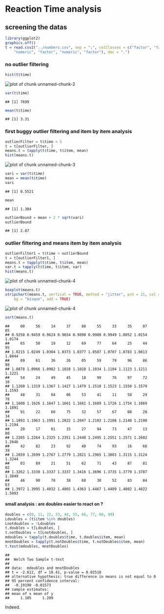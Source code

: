 Reaction Time analysis
========================================================

## screening the datas

```r
library(ggplot2)
graphics.off()
t = read.csv2("../numbers.csv", sep = ";", colClasses = c("factor", "factor", 
    "numeric", "factor", "numeric", "factor"), dec = ".")
```

### no outlier filtering

```r
hist(t$time)
```

![plot of chunk unnamed-chunk-2](figure/unnamed-chunk-2.png) 

```r
var(t$time)
```

```
## [1] 7699
```

```r
mean(t$time)
```

```
## [1] 3.31
```

### first buggy outlier filtering and item by item analysis

```r
outlierFilter = t$time < 5
t = t[outlierFilter, ]
means.t = tapply(t$time, t$item, mean)
hist(means.t)
```

![plot of chunk unnamed-chunk-3](figure/unnamed-chunk-3.png) 

```r
vari = var(t$time)
mean = mean(t$time)
vari
```

```
## [1] 0.5521
```

```r
mean
```

```
## [1] 1.384
```

```r
outlierBound = mean + 2 * sqrt(vari)
outlierBound
```

```
## [1] 2.87
```

### outlier filtering and means item by item analysis

```r
outlierFilter1 = t$time < outlierBound
t = t[outlierFilter1, ]
means.t = tapply(t$time, t$item, mean)
var.t = tapply(t$time, t$item, var)
hist(means.t)
```

![plot of chunk unnamed-chunk-4](figure/unnamed-chunk-41.png) 

```r
boxplot(means.t)
stripchart(means.t, vertical = TRUE, method = "jitter", pch = 21, col = "maroon", 
    bg = "bisque", add = TRUE)
```

![plot of chunk unnamed-chunk-4](figure/unnamed-chunk-42.png) 

```r
sort(means.t)
```

```
##     00     56     14     37     88     55     33     35     07     85 
## 0.9250 0.9459 0.9624 0.9654 0.9890 0.9900 0.9949 1.0052 1.0154 1.0174 
##     65     50     19     12     69     77     64     25     44     95 
## 1.0215 1.0249 1.0304 1.0373 1.0377 1.0587 1.0707 1.0783 1.0813 1.0844 
##     09     61     36     26     05     59     79     96     86     98 
## 1.0878 1.0966 1.0982 1.1028 1.1028 1.1034 1.1104 1.1123 1.1211 1.1221 
##     54     24     49     45     18     99     76     97     72     10 
## 1.1260 1.1319 1.1367 1.1427 1.1479 1.1518 1.1523 1.1550 1.1579 1.1593 
##     48     31     04     06     53     41     11     58     29     78 
## 1.1600 1.1626 1.1647 1.1661 1.1681 1.1689 1.1726 1.1754 1.1869 1.1891 
##     91     22     60     75     32     57     67     08     28     34 
## 1.1893 1.1963 1.1991 1.2022 1.2047 1.2103 1.2108 1.2140 1.2190 1.2194 
##     20     17     01     15     27     94     73     47     13     80 
## 1.2205 1.2264 1.2325 1.2351 1.2448 1.2495 1.2551 1.2571 1.2602 1.2646 
##     42     82     23     92     40     74     93     16     66     39 
## 1.2659 1.2699 1.2767 1.2779 1.2821 1.2965 1.3083 1.3115 1.3124 1.3244 
##     03     89     21     51     62     71     43     87     81     02 
## 1.3262 1.3330 1.3337 1.3337 1.3416 1.3696 1.3735 1.3779 1.3787 1.3849 
##     46     90     70     38     68     30     52     83     84     63 
## 1.3972 1.3995 1.4032 1.4065 1.4363 1.4467 1.4489 1.4802 1.4822 1.5093
```

#### small analysis : are doubles easier to react on ?

```r
doubles = c(0, 11, 22, 33, 44, 55, 66, 77, 88, 99)
Ldoubles = (t$item %in% doubles)
Lnotdoubles = !Ldoubles
t.doubles = t[Ldoubles, ]
t.notDoubles = t[Lnotdoubles, ]
mdoubles = tapply(t.doubles$time, t.doubles$item, mean)
mnotDoubles = tapply(t.notDoubles$time, t.notDoubles$item, mean)
t.test(mdoubles, mnotDoubles)
```

```
## 
## 	Welch Two Sample t-test
## 
## data:  mdoubles and mnotDoubles
## t = -2.612, df = 10.41, p-value = 0.02518
## alternative hypothesis: true difference in means is not equal to 0
## 95 percent confidence interval:
##  -0.19190 -0.01573
## sample estimates:
## mean of x mean of y 
##     1.105     1.209
```

Indeed.
